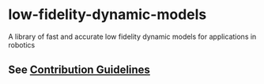 # low-fidelity-dynamic-models
A library of fast and accurate low fidelity dynamic models for applications in robotics


## See [Contribution Guidelines](docs/CONTRIBUTING.md)
